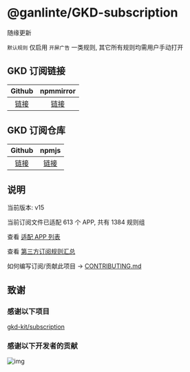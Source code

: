 # @ganlinte/GKD-subscription

随缘更新

`默认规则` 仅启用 `开屏广告` 一类规则, 其它所有规则均需用户手动打开

## GKD 订阅链接

|                                             Github                                             |                                   npmmirror                                    |
| :--------------------------------------------------------------------------------------------: | :----------------------------------------------------------------------------: |
| [链接](https://raw.githubusercontent.com/ganlinte/GKD-subscription/main/dist/ganlin_gkd.json5) | [链接](https://registry.npmmirror.com/@ganlinte/gkd-subscription/latest/files) |

## GKD 订阅仓库

|                        Github                        |                              npmjs                               |
| :--------------------------------------------------: | :--------------------------------------------------------------: |
| [链接](https://github.com/ganlinte/GKD-subscription) | [链接](https://www.npmjs.com/package/@ganlinte/gkd-subscription) |

## 说明

当前版本: v15

当前订阅文件已适配 613 个 APP, 共有 1384 规则组

查看 [适配 APP 列表](./AppList.md)

查看 [第三方订阅规则汇总](https://github.com/Adpro-Team/GKD_THS_List)

如何编写订阅/贡献此项目 -> [CONTRIBUTING.md](./CONTRIBUTING.md)

## 致谢

### 感谢以下项目

[gkd-kit/subscription](https://github.com/gkd-kit/subscription)

### 感谢以下开发者的贡献

![img](https://contrib.rocks/image?repo=ganlinte/GKD-subscription&_v=15)
